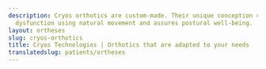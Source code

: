 ```yaml
---
description: Cryos orthotics are custom-made. Their unique conception corrects biomechanical
  dysfunction using natural movement and assures postural well-being.
layout: ortheses
slug: cryos-orthotics
title: Cryos Technologies | Orthotics that are adapted to your needs
translatedslug: patients/ortheses
---
```


